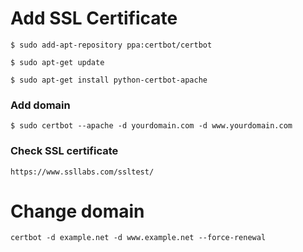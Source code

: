 # Add SSL Certificate

    $ sudo add-apt-repository ppa:certbot/certbot

    $ sudo apt-get update

    $ sudo apt-get install python-certbot-apache

### Add domain

    $ sudo certbot --apache -d yourdomain.com -d www.yourdomain.com

### Check SSL certificate

    https://www.ssllabs.com/ssltest/
    

# Change domain

    certbot -d example.net -d www.example.net --force-renewal
